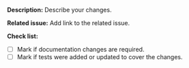 **Description:**
Describe your changes.


**Related issue:**
Add link to the related issue.


**Check list:**
- [ ] Mark if documentation changes are required.
- [ ] Mark if tests were added or updated to cover the changes.